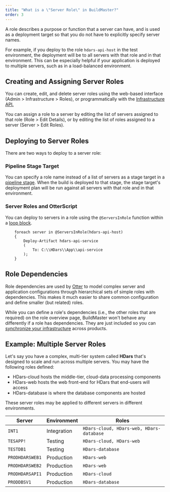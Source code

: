 ```yaml
---
title: "What is a \"Server Role\" in BuildMaster?"
order: 3
---
```


A role describes a purpose or function that a server can have, and is used as a deployment target so that you do not have to explicitly specify server names.

For example, if you deploy to the role `hdars-api-host` in the test environment, the deployment will be to all servers with that role and in that environment. This can be especially helpful if your application is deployed to multiple servers, such as in a load-balanced environment.

## Creating and Assigning Server Roles
You can create, edit, and delete server roles using the web-based interface (Admin > Infrastructure > Roles), or programmatically with the [Infrastructure API.](/docs/buildmaster/reference/api/infrastructure)

You can assign a role to a server by editing the list of servers assigned to that role (Role > Edit Details), or by editing the list of roles assigned to a server (Server > Edit Roles).

## Deploying to Server Roles

There are two ways to deploy to a server role:

### Pipeline Stage Target

You can specify a role name instead of a list of servers as a stage target in a [pipeline stage](/docs/buildmaster/deployment-continuous-delivery/buildmaster-pipelines#Pipeline-stages). When the build is deployed to that stage, the stage target's deployment plan will be run against all servers with that role and in that environment.

### Server Roles and OtterScript

You can deploy to servers in a role using the `@ServersInRole` function within a [loop block](/docs/executionengine/otterscript/statements-and-blocks/loop).

        foreach server in @ServersInRole(hdars-api-host)
        {
            Deploy-Artifact hdars-api-service
            (
                To: C:\\HDars\\App\\api-service
            );
        }
   

## Role Dependencies
Role dependencies are used by [Otter](https://inedo.com/) to model complex server and application configurations through hierarchical sets of simple roles with dependencies. This makes it much easier to share common configuration and define smaller (but related) roles.

While you can define a role's dependencies (i.e., the other roles that are required) on the role overview page, BuildMaster won't behave any differently if a role has dependencies. They are just included so you can [synchronize your infrastructure](/docs/buildmaster/administration-agents-and-infrastructure/sync) across products.

## Example: Multiple Server Roles

Let's say you have a complex, multi-tier system called **HDars** that's designed to scale and run across multiple servers. You may have the following roles defined:

*   HDars-cloud hosts the middle-tier, cloud-data processing components
*   HDars-web hosts the web front-end for HDars that end-users will access
*   HDars-database is where the database components are hosted

These server roles may be applied to different servers in different environments.


| Server | Environment | Roles |
| --- | --- | --- |
| `INT1` | Integration | `HDars-cloud, HDars-web, HDars-database` |
| `TESAPP!` | Testing | `HDars-cloud, HDars-web` |
| `TESTDB1` | Testing | `HDars-database` |
| `PRODHDARSWEB1` | Production | `HDars-web` |
| `PRODHDARSWEB2` | Production | `HDars-web` |
| `PRODHDARSAPI1` | Production | `HDars-cloud` |
| `PRODDBSV1` | Production | `HDars-database` |
